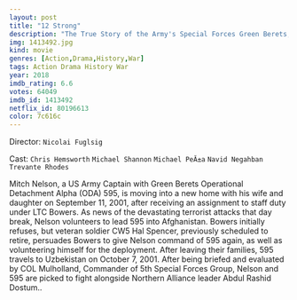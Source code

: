 ```yaml
---
layout: post
title: "12 Strong"
description: "The True Story of the Army's Special Forces Green Berets, who within weeks responded to the 9-11 attack. Green Berets, with the help of the 160th SOAR(A), took over the country and allowed other Special Forces and the rest of the conventional military to begin the more publicly visible war..."
img: 1413492.jpg
kind: movie
genres: [Action,Drama,History,War]
tags: Action Drama History War 
year: 2018
imdb_rating: 6.6
votes: 64049
imdb_id: 1413492
netflix_id: 80196613
color: 7c616c
---
```

Director: `Nicolai Fuglsig`  

Cast: `Chris Hemsworth` `Michael Shannon` `Michael PeĂ±a` `Navid Negahban` `Trevante Rhodes` 

Mitch Nelson, a US Army Captain with Green Berets Operational Detachment Alpha (ODA) 595, is moving into a new home with his wife and daughter on September 11, 2001, after receiving an assignment to staff duty under LTC Bowers. As news of the devastating terrorist attacks that day break, Nelson volunteers to lead 595 into Afghanistan. Bowers initially refuses, but veteran soldier CW5 Hal Spencer, previously scheduled to retire, persuades Bowers to give Nelson command of 595 again, as well as volunteering himself for the deployment. After leaving their families, 595 travels to Uzbekistan on October 7, 2001. After being briefed and evaluated by COL Mulholland, Commander of 5th Special Forces Group, Nelson and 595 are picked to fight alongside Northern Alliance leader Abdul Rashid Dostum..
